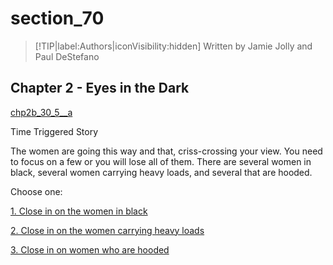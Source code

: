 
# section_70

>[!TIP|label:Authors|iconVisibility:hidden]
>Written by Jamie Jolly and Paul DeStefano

## Chapter 2 - Eyes in the Dark

[chp2b_30_5__a](../../decomp/app/src/main/res/raw/chp2b_30_5__a.mp3 ':include :type=audio')

Time Triggered Story

The women are going this way and that, criss-crossing your view. You need to focus on a few or you will lose all of them. There are several women in black, several women carrying heavy loads, and several that are hooded.


Choose one:

[1. Close in on the women in black](output/chapter2/section_73.md)

[2. Close in on the women carrying heavy loads](output/chapter2/section_74.md)

[3. Close in on women who are hooded](output/chapter2/section_75.md)


